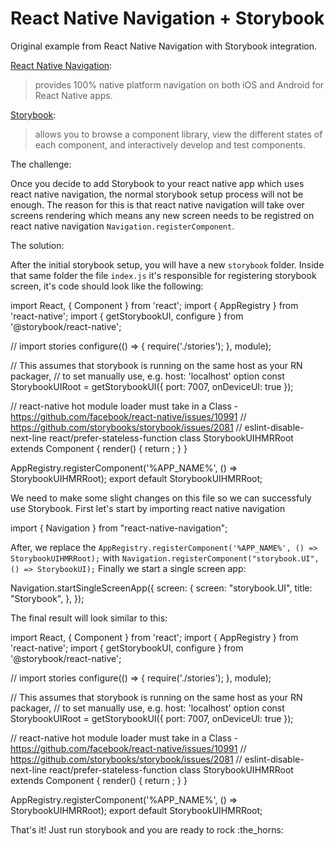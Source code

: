 # React Native Navigation + Storybook

Original example from React Native Navigation with Storybook integration.

[React Native Navigation](http://example.com/ "React Native Navigation"):
> provides 100% native platform navigation on both iOS and Android for React Native apps.

[Storybook](https://github.com/storybooks/storybook/ "Storybook"):
> allows you to browse a component library, view the different states of each component, and interactively develop and test
> components.

The challenge:

Once you decide to add Storybook to your react native app which uses react native navigation, the normal storybook setup process will not be enough.
The reason for this is that react native navigation will take over screens rendering which means any new screen needs to be registred on react native navigation `Navigation.registerComponent`.

The solution:

After the initial storybook setup, you will have a new `storybook` folder. Inside that same folder the file `index.js` it's responsible for registering storybook screen, it's code should look like the following:
  
  import React, { Component } from 'react';
  import { AppRegistry } from 'react-native';
  import { getStorybookUI, configure } from '@storybook/react-native';

  // import stories
  configure(() => {
    require('./stories');
  }, module);

  // This assumes that storybook is running on the same host as your RN packager,
  // to set manually use, e.g. host: 'localhost' option
  const StorybookUIRoot = getStorybookUI({ port: 7007, onDeviceUI: true });

  // react-native hot module loader must take in a Class - https://github.com/facebook/react-native/issues/10991
  // https://github.com/storybooks/storybook/issues/2081
  // eslint-disable-next-line react/prefer-stateless-function
  class StorybookUIHMRRoot extends Component {
    render() {
      return <StorybookUIRoot />;
    }
  }

  AppRegistry.registerComponent('%APP_NAME%', () => StorybookUIHMRRoot);
  export default StorybookUIHMRRoot;

We need to make some slight changes on this file so we can successfuly use Storybook. First let's start by importing react native navigation

  import { Navigation } from "react-native-navigation";

After, we replace the `AppRegistry.registerComponent('%APP_NAME%', () => StorybookUIHMRRoot);` with `Navigation.registerComponent("storybook.UI", () => StorybookUI);`
Finally we start a single screen app:

  Navigation.startSingleScreenApp({
    screen: {
      screen: "storybook.UI",
      title: "Storybook",
    },
  });

The final result will look similar to this:

  import React, { Component } from 'react';
  import { AppRegistry } from 'react-native';
  import { getStorybookUI, configure } from '@storybook/react-native';

  // import stories
  configure(() => {
    require('./stories');
  }, module);

  // This assumes that storybook is running on the same host as your RN packager,
  // to set manually use, e.g. host: 'localhost' option
  const StorybookUIRoot = getStorybookUI({ port: 7007, onDeviceUI: true });

  // react-native hot module loader must take in a Class - https://github.com/facebook/react-native/issues/10991
  // https://github.com/storybooks/storybook/issues/2081
  // eslint-disable-next-line react/prefer-stateless-function
  class StorybookUIHMRRoot extends Component {
    render() {
      return <StorybookUIRoot />;
    }
  }

  AppRegistry.registerComponent('%APP_NAME%', () => StorybookUIHMRRoot);
  export default StorybookUIHMRRoot;

That's it! Just run storybook and you are ready to rock :the_horns:
